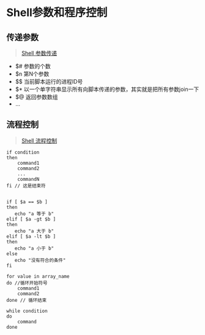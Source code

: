 # Shell参数和程序控制

## 传递参数
> [Shell 参数传递](https://www.runoob.com/linux/linux-shell-passing-arguments.html)
- $# 参数的个数
- $n 第N个参数
- $\$ 当前脚本运行的进程ID号
- $* 以一个单字符串显示所有向脚本传递的参数，其实就是把所有参数join一下
- $@ 返回参数数组
- ...

## 流程控制
> [Shell 流程控制](https://www.runoob.com/linux/linux-shell-process-control.html)

```bush
if condition
then
    command1 
    command2
    ...
    commandN 
fi // 这是结束符


if [ $a == $b ]
then
   echo "a 等于 b"
elif [ $a -gt $b ]
then
   echo "a 大于 b"
elif [ $a -lt $b ]
then
   echo "a 小于 b"
else
   echo "没有符合的条件"
fi
```

```bush
for value in array_name 
do //循环开始符号
    command1 
    command2
done // 循环结束
```

```bush
while condition
do
    command
done
```